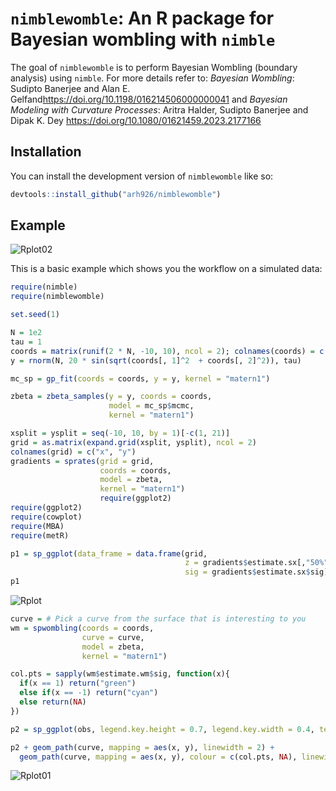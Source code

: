 
# `nimblewomble`: An R package for Bayesian wombling with `nimble`

<!-- badges: start -->
<!-- badges: end -->

The goal of `nimblewomble` is to perform Bayesian Wombling (boundary analysis) using `nimble`. For more details refer to: _Bayesian Wombling_: Sudipto Banerjee and Alan E. Gelfand<https://doi.org/10.1198/016214506000000041> and _Bayesian Modeling with Curvature Processes_: Aritra Halder, Sudipto Banerjee and Dipak K. Dey <https://doi.org/10.1080/01621459.2023.2177166>

## Installation

You can install the development version of `nimblewomble` like so:

``` r
devtools::install_github("arh926/nimblewomble")
```

## Example
![Rplot02](https://github.com/user-attachments/assets/9143789f-8e12-4373-bb46-5fa8eef622c3)

This is a basic example which shows you the workflow on a simulated data:

``` r
require(nimble)
require(nimblewomble)

set.seed(1)

N = 1e2
tau = 1
coords = matrix(runif(2 * N, -10, 10), ncol = 2); colnames(coords) = c("x", "y")
y = rnorm(N, 20 * sin(sqrt(coords[, 1]^2  + coords[, 2]^2)), tau)

mc_sp = gp_fit(coords = coords, y = y, kernel = "matern1")

zbeta = zbeta_samples(y = y, coords = coords,
                      model = mc_sp$mcmc,
                      kernel = "matern1")
```

``` r
xsplit = ysplit = seq(-10, 10, by = 1)[-c(1, 21)]
grid = as.matrix(expand.grid(xsplit, ysplit), ncol = 2)
colnames(grid) = c("x", "y")
gradients = sprates(grid = grid,
                    coords = coords,
                    model = zbeta,
                    kernel = "matern1")
                    require(ggplot2)
require(ggplot2)
require(cowplot)
require(MBA)
require(metR)

p1 = sp_ggplot(data_frame = data.frame(grid,
                                       z = gradients$estimate.sx[,"50%"],
                                       sig = gradients$estimate.sx$sig))
p1
```
![Rplot](https://github.com/user-attachments/assets/7cac91d6-ce28-4106-84d7-cba45031d1b8)

``` r
curve = # Pick a curve from the surface that is interesting to you
wm = spwombling(coords = coords,
                curve = curve,
                model = zbeta,
                kernel = "matern1")

col.pts = sapply(wm$estimate.wm$sig, function(x){
  if(x == 1) return("green")
  else if(x == -1) return("cyan")
  else return(NA)
})

p2 = sp_ggplot(obs, legend.key.height = 0.7, legend.key.width = 0.4, text.size = 10)

p2 + geom_path(curve, mapping = aes(x, y), linewidth = 2) + 
  geom_path(curve, mapping = aes(x, y), colour = c(col.pts, NA), linewidth = 1, na.rm = TRUE)

```
![Rplot01](https://github.com/user-attachments/assets/13153dcb-7263-4dfa-9371-7da0bd1ed587)

